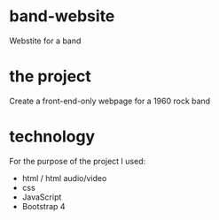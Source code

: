 # band-website
Webstite for a band

# the project
Create a front-end-only webpage for a 1960 rock band

# technology
For the purpose of the project I used:
- html / html audio/video
- css
- JavaScript
- Bootstrap 4

#

